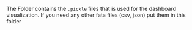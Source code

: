 The Folder contains the `.pickle` files that is used for the dashboard visualization. If you need any other fata files (csv, json) put them in this folder
